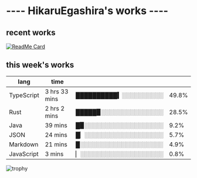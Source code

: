 # ---- HikaruEgashira's works ----

## recent works

[![ReadMe Card](https://github-readme-stats.vercel.app/api/pin/?username=twin-te&repo=twinte-front)](https://github.com/twin-te/twinte-front)

## this week's works

| lang        | time           |                       |        |
| ----------- | -------------- | --------------------- | ------ |
| TypeScript  | 3 hrs 33 mins  | ██████████▍░░░░░░░░░░ |  49.8% |
| Rust        | 2 hrs 2 mins   | █████▉░░░░░░░░░░░░░░░ |  28.5% |
| Java        | 39 mins        | █▉░░░░░░░░░░░░░░░░░░░ |   9.2% |
| JSON        | 24 mins        | █▏░░░░░░░░░░░░░░░░░░░ |   5.7% |
| Markdown    | 21 mins        | █░░░░░░░░░░░░░░░░░░░░ |   4.9% |
| JavaScript  | 3 mins         | ▏░░░░░░░░░░░░░░░░░░░░ |   0.8% |

![trophy](https://github-profile-trophy.vercel.app/?username=HikaruEgashira&theme=onedark)
